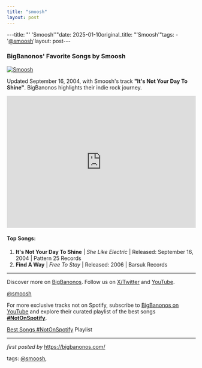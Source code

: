 ```yaml
---
title: "smoosh"
layout: post
---
```

---title: "' 'Smoosh''"date: 2025-01-10original_title: "'Smoosh'"tags:  - '[@smoosh](/tags/smoosh/)'layout: post---<h3>BigBanonos' Favorite Songs by Smoosh</h3><div > <a href="https://i.scdn.co/image/61c3f494ebe7c4a4497f8fe75efa6ae14ae046d2" target="_blank"> <img src="https://i.scdn.co/image/61c3f494ebe7c4a4497f8fe75efa6ae14ae046d2" alt="Smoosh"> </a></div><p>Updated September 16, 2004, with Smoosh's track <strong>"It's Not Your Day To Shine"</strong>. BigBanonos highlights their indie rock journey.</p><iframe src="https://open.spotify.com/embed/playlist/44mJ3jVH4dypHPdOqVYqrW?utm_source=generator" width="100%" height="352" frameBorder="0" allowfullscreen="" allow="autoplay; clipboard-write; encrypted-media; fullscreen; picture-in-picture" loading="lazy"></iframe><h4>Top Songs:</h4><ol> <li><strong>It's Not Your Day To Shine</strong> | <em>She Like Electric</em> | Released: September 16, 2004 | Pattern 25 Records</li> <li><strong>Find A Way</strong> | <em>Free To Stay</em> | Released: 2006 | Barsuk Records</li></ol><hr /><p>Discover more on <a href="https://bigbanonos.com/" target="_blank">BigBanonos</a>. Follow us on <a href="https://x.com/bigbanonos" target="_blank">X/Twitter</a> and <a href="https://www.youtube.com/[@BigBanonos](/tags/BigBanonos/)" target="_blank">YouTube</a>.</p><p>[@smoosh](/tags/smoosh/)</p><!--Subscribe and Playlist Links--><div>    <p>For more exclusive tracks not on Spotify, subscribe to <a href="https://www.youtube.com/[@BigBanonos](/tags/BigBanonos/)" target="_blank">BigBanonos on YouTube</a> and explore their curated playlist of the best songs <strong>[#NotOnSpotify](/tags/NotOnSpotify/)</strong>.</p>    <p><a href="https://www.youtube.com/playlist?list=PLtuNtuTatqI0kFahUCbtbfenC_ET5O_tr" target="_blank">Best Songs [#NotOnSpotify](/tags/NotOnSpotify/) Playlist<br /></a></p></div><hr /><p><em>first posted by</em> <a href="https://bigbanonos.com/" rel="noopener" target="_new">https://bigbanonos.com/</a></p><p>tags: [@smoosh](/tags/smoosh/),</p>